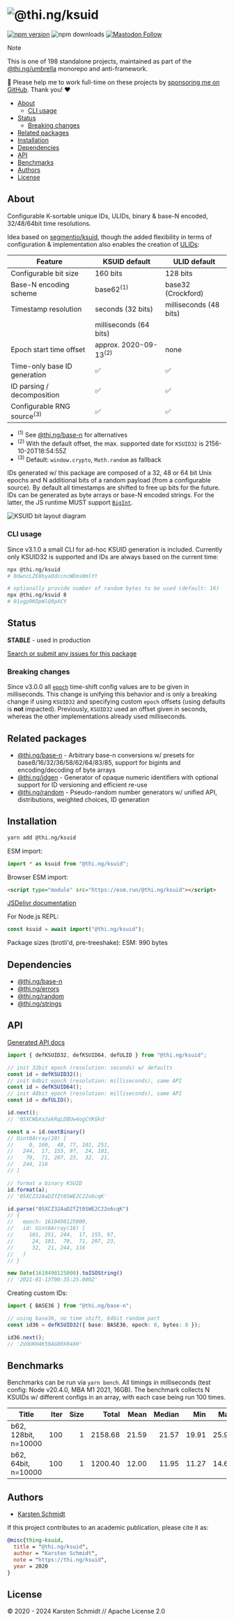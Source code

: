 <!-- This file is generated - DO NOT EDIT! -->
<!-- Please see: https://github.com/thi-ng/umbrella/blob/develop/CONTRIBUTING.md#changes-to-readme-files -->
# ![@thi.ng/ksuid](https://media.thi.ng/umbrella/banners-20230807/thing-ksuid.svg?111522b1)

[![npm version](https://img.shields.io/npm/v/@thi.ng/ksuid.svg)](https://www.npmjs.com/package/@thi.ng/ksuid)
![npm downloads](https://img.shields.io/npm/dm/@thi.ng/ksuid.svg)
[![Mastodon Follow](https://img.shields.io/mastodon/follow/109331703950160316?domain=https%3A%2F%2Fmastodon.thi.ng&style=social)](https://mastodon.thi.ng/@toxi)

> [!NOTE]
> This is one of 198 standalone projects, maintained as part
> of the [@thi.ng/umbrella](https://github.com/thi-ng/umbrella/) monorepo
> and anti-framework.
>
> 🚀 Please help me to work full-time on these projects by [sponsoring me on
> GitHub](https://github.com/sponsors/postspectacular). Thank you! ❤️

- [About](#about)
  - [CLI usage](#cli-usage)
- [Status](#status)
  - [Breaking changes](#breaking-changes)
- [Related packages](#related-packages)
- [Installation](#installation)
- [Dependencies](#dependencies)
- [API](#api)
- [Benchmarks](#benchmarks)
- [Authors](#authors)
- [License](#license)

## About

Configurable K-sortable unique IDs, ULIDs, binary & base-N encoded, 32/48/64bit time resolutions.

Idea based on [segmentio/ksuid](https://github.com/segmentio/ksuid), though the
added flexibility in terms of configuration & implementation also enables the
creation of [ULIDs](https://github.com/ulid/spec):

| Feature                               | KSUID default                    | ULID default           |
|---------------------------------------|----------------------------------|------------------------|
| Configurable bit size                 | 160 bits                         | 128 bits               |
| Base-N encoding scheme                | base62<sup>(1)</sup>             | base32 (Crockford)     |
| Timestamp resolution                  | seconds (32 bits)                | milliseconds (48 bits) |
|                                       | milliseconds (64 bits)           |                        |
| Epoch start time offset               | approx. 2020-09-13<sup>(2)</sup> | none                   |
| Time-only base ID generation          | ✅                                | ✅                      |
| ID parsing / decomposition            | ✅                                | ✅                      |
| Configurable RNG source<sup>(3)</sup> | ✅                                | ✅                      |

- <sup>(1)</sup> See
  [@thi.ng/base-n](https://github.com/thi-ng/umbrella/tree/develop/packages/base-n)
  for alternatives
- <sup>(2)</sup> With the default offset, the max. supported date for `KSUID32` is 2156-10-20T18:54:55Z
- <sup>(3)</sup> Default: `window.crypto`, `Math.random` as fallback

IDs generated w/ this package are composed of a 32, 48 or 64 bit Unix epochs and
N additional bits of a random payload (from a configurable source). By default
all timestamps are shifted to free up bits for the future. IDs can be generated
as byte arrays or base-N encoded strings. For the latter, the JS runtime MUST
support
[`BigInt`](https://developer.mozilla.org/en-US/docs/Web/JavaScript/Reference/Global_Objects/BigInt).

![KSUID bit layout diagram](https://raw.githubusercontent.com/thi-ng/umbrella/develop/assets/ksuid/ksuid.png)

### CLI usage

Since v3.1.0 a small CLI for ad-hoc KSUID generation is included. Currently only
KSUID32 is supported and IDs are always based on the current time:

```bash
npx @thi.ng/ksuid
# 0dwncLZE8byaQdccncWDmsNmlYt

# optionally provide number of random bytes to be used (default: 16)
npx @thi.ng/ksuid 8
# 01ogp9KDpWlQ0pXCY
```

## Status

**STABLE** - used in production

[Search or submit any issues for this package](https://github.com/thi-ng/umbrella/issues?q=%5Bksuid%5D+in%3Atitle)

### Breaking changes

Since v3.0.0 all
[`epoch`](https://docs.thi.ng/umbrella/ksuid/interfaces/KSUIDOpts.html#epoch)
time-shift config values are to be given in milliseconds. This change is
unifying this behavior and is only a breaking change if using `KSUID32` and
specifying custom `epoch` offsets (using defaults is **not** impacted).
Previously, `KSUID32` used an offset given in seconds, whereas the other
implementations already used milliseconds.

## Related packages

- [@thi.ng/base-n](https://github.com/thi-ng/umbrella/tree/develop/packages/base-n) - Arbitrary base-n conversions w/ presets for base8/16/32/36/58/62/64/83/85, support for bigints and encoding/decoding of byte arrays
- [@thi.ng/idgen](https://github.com/thi-ng/umbrella/tree/develop/packages/idgen) - Generator of opaque numeric identifiers with optional support for ID versioning and efficient re-use
- [@thi.ng/random](https://github.com/thi-ng/umbrella/tree/develop/packages/random) - Pseudo-random number generators w/ unified API, distributions, weighted choices, ID generation

## Installation

```bash
yarn add @thi.ng/ksuid
```

ESM import:

```ts
import * as ksuid from "@thi.ng/ksuid";
```

Browser ESM import:

```html
<script type="module" src="https://esm.run/@thi.ng/ksuid"></script>
```

[JSDelivr documentation](https://www.jsdelivr.com/)

For Node.js REPL:

```js
const ksuid = await import("@thi.ng/ksuid");
```

Package sizes (brotli'd, pre-treeshake): ESM: 990 bytes

## Dependencies

- [@thi.ng/base-n](https://github.com/thi-ng/umbrella/tree/develop/packages/base-n)
- [@thi.ng/errors](https://github.com/thi-ng/umbrella/tree/develop/packages/errors)
- [@thi.ng/random](https://github.com/thi-ng/umbrella/tree/develop/packages/random)
- [@thi.ng/strings](https://github.com/thi-ng/umbrella/tree/develop/packages/strings)

## API

[Generated API docs](https://docs.thi.ng/umbrella/ksuid/)

```ts
import { defKSUID32, defKSUID64, defULID } from "@thi.ng/ksuid";

// init 32bit epoch (resolution: seconds) w/ defaults
const id = defKSUID32();
// init 64bit epoch (resolution: milliseconds), same API
const id = defKSUID64();
// init 48bit epoch (resolution: milliseconds), same API
const id = defULID();

id.next();
// '05XCWbXa3akRqLDBUw4ogCVKGkd'

const a = id.nextBinary()
// Uint8Array(20) [
//     0, 160,  48, 77, 101, 251,
//   244,  17, 155, 97,  24, 101,
//    70,  71, 207, 23,  32,  21,
//   244, 116
// ]

// format a binary KSUID
id.format(a);
// '05XCZ32AaDZfZt0SWE2C22o6cqK'

id.parse("05XCZ32AaDZfZt0SWE2C22o6cqK")
// {
//   epoch: 1610498125000,
//   id: Uint8Array(16) [
//     101, 251, 244,  17, 155, 97,
//      24, 101,  70,  71, 207, 23,
//      32,  21, 244, 116
//   ]
// }

new Date(1610498125000).toISOString()
// '2021-01-13T00:35:25.000Z'
```

Creating custom IDs:

```ts
import { BASE36 } from "@thi.ng/base-n";

// using base36, no time shift, 64bit random part
const id36 = defKSUID32({ base: BASE36, epoch: 0, bytes: 8 });

id36.next();
// '2VOUKH4K59AG0RXR4XH'
```

## Benchmarks

Benchmarks can be run via `yarn bench`. All timings in milliseconds (test
config: Node v20.4.0, MBA M1 2021, 16GB). The benchmark collects N KSUIDs w/
different configs in an array, with each case being run 100 times.

|                   Title|    Iter|    Size|       Total|    Mean|  Median|     Min|     Max|      Q1|      Q3|     SD%|
|------------------------|-------:|-------:|-----------:|-------:|-------:|-------:|-------:|-------:|-------:|-------:|
|    b62, 128bit, n=10000|     100|       1|     2158.68|   21.59|   21.57|   19.91|   25.91|   20.42|   21.87|    6.26|
|     b62, 64bit, n=10000|     100|       1|     1200.40|   12.00|   11.95|   11.27|   14.66|   11.82|   12.10|    3.99|

## Authors

- [Karsten Schmidt](https://thi.ng)

If this project contributes to an academic publication, please cite it as:

```bibtex
@misc{thing-ksuid,
  title = "@thi.ng/ksuid",
  author = "Karsten Schmidt",
  note = "https://thi.ng/ksuid",
  year = 2020
}
```

## License

&copy; 2020 - 2024 Karsten Schmidt // Apache License 2.0
